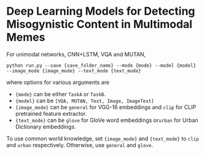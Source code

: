 
# Deep Learning Models for Detecting Misogynistic Content in Multimodal Memes

For unimodal networks, CNN+LSTM, VQA and MUTAN,
```
python run.py --save {save_folder_name} --mode {mode} --model {model} --image_mode {image_mode} --text_mode {text_mode}
```
where options for various arguments are
- `{mode}` can be either `TaskA` or `TaskB`.
- `{model}` can be `[VQA, MUTAN, Text, Image, ImageText]`
- `{image_mode}` can be `general` for VGG-16 embeddings and `clip` for CLIP pretrained feature extractor.
- `{text_mode}` can be `glove` for GloVe word embeddings or`urban` for Urban Dictionary embeddings.

To use common world knowledge, set `{image_mode}` and `{text_mode}` to `clip` and `urban` respectively. Otherwise, use `general` and `glove`.
